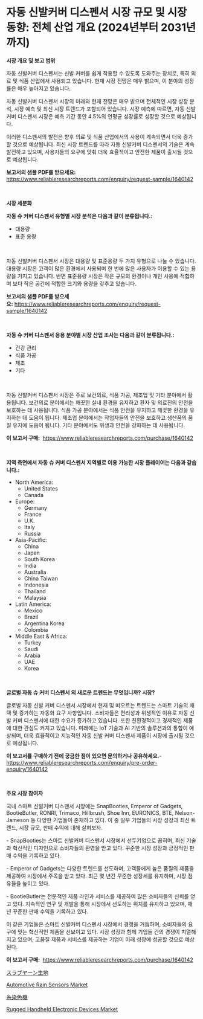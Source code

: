 <p><h1>자동 신발커버 디스펜서 시장 규모 및 시장 동향: 전체 산업 개요 (2024년부터 2031년까지)</h1></p><p><strong>시장 개요 및 보고 범위</strong></p>
<p><p>자동 신발커버 디스펜서는 신발 커버를 쉽게 착용할 수 있도록 도와주는 장치로, 특히 의료 및 식품 산업에서 사용되고 있습니다. 현재 시장 전망은 매우 밝으며, 이 분야의 성장률은 매우 높아지고 있습니다.</p><p>자동 신발커버 디스펜서 시장의 미래와 현재 전망은 매우 밝으며 전체적인 시장 성장 분석, 시장 예측 및 최신 시장 트렌드가 포함되어 있습니다. 시장 예측에 따르면, 자동 신발커버 디스펜서 시장은 예측 기간 동안 4.5%의 연평균 성장률로 성장할 것으로 예상됩니다.</p><p>이러한 디스펜서의 발전은 향후 의료 및 식품 산업에서의 사용이 계속되면서 더욱 증가할 것으로 예상됩니다. 최신 시장 트렌드를 따라 자동 신발커버 디스펜서의 기술은 계속 발전하고 있으며, 사용자들의 요구에 맞춰 더욱 효율적이고 안전한 제품이 출시될 것으로 예상됩니다.</p></p>
<p><strong>보고서의 샘플 PDF를 받으세요:</strong> <a href="https://www.reliableresearchreports.com/enquiry/request-sample/1640142">https://www.reliableresearchreports.com/enquiry/request-sample/1640142</a></p>
<p>&nbsp;</p>
<p><strong>시장 세분화</strong></p>
<p><strong>자동 슈 커버 디스펜서 유형별 시장 분석은 다음과 같이 분류됩니다.:</strong></p>
<p><ul><li>대용량</li><li>표준 용량</li></ul></p>
<p>&nbsp;</p>
<p><p>자동 신발커버 디스펜서 시장은 대용량 및 표준용량 두 가지 유형으로 나눌 수 있습니다. 대용량 시장은 고객이 많은 환경에서 사용되며 한 번에 많은 사용자가 이용할 수 있는 용량을 가지고 있습니다. 반면 표준용량 시장은 작은 규모의 환경이나 개인 사용에 적합하며 보다 작은 공간에 적합한 크기와 용량을 갖추고 있습니다.</p></p>
<p><strong>보고서의 샘플 PDF를 받으세요:</strong>&nbsp;<a href="https://www.reliableresearchreports.com/enquiry/request-sample/1640142">https://www.reliableresearchreports.com/enquiry/request-sample/1640142</a></p>
<p>&nbsp;</p>
<p><strong> 자동 슈 커버 디스펜서 응용 분야별 시장 산업 조사는 다음과 같이 분류됩니다.:</strong></p>
<p><ul><li>건강 관리</li><li>식품 가공</li><li>제조</li><li>기타</li></ul></p>
<p>&nbsp;</p>
<p><p>자동 신발커버 디스펜서 시장은 주로 보건의료, 식품 가공, 제조업 및 기타 분야에서 활용됩니다. 보건의료 분야에서는 깨끗한 실내 환경을 유지하고 환자 및 의료진의 안전을 보호하는 데 사용됩니다. 식품 가공 분야에서는 식품 안전을 유지하고 깨끗한 환경을 유지하는 데 도움이 됩니다. 제조업 분야에서는 작업자들의 안전을 보호하고 생산품의 품질 유지에 도움이 됩니다. 기타 분야에서도 위생과 안전을 강화하는 데 사용됩니다.</p></p>
<p><strong>이 보고서 구매:</strong>&nbsp; <a href="https://www.reliableresearchreports.com/purchase/1640142">https://www.reliableresearchreports.com/purchase/1640142</a></p>
<p>&nbsp;</p>
<p><strong>지역 측면에서 자동 슈 커버 디스펜서 지역별로 이용 가능한 시장 플레이어는 다음과 같습니다.:</strong></p>
<p><ul>
    <li>
        North America:
        <ul>
            <li>United States</li>
            <li>Canada</li>
        </ul>
    </li>
    <li>
        Europe:
        <ul>
            <li>Germany</li>
            <li>France</li>
            <li>U.K.</li>
            <li>Italy</li>
            <li>Russia</li>
        </ul>
    </li>
    <li>
        Asia-Pacific:
        <ul>
            <li>China</li>
            <li>Japan</li>
            <li>South Korea</li>
            <li>India</li>
            <li>Australia</li>
            <li>China Taiwan</li>
            <li>Indonesia</li>
            <li>Thailand</li>
            <li>Malaysia</li>
        </ul>
    </li>
    <li>
        Latin America:
        <ul>
            <li>Mexico</li>
            <li>Brazil</li>
            <li>Argentina Korea</li>
            <li>Colombia</li>
        </ul>
    </li>
    <li>
        Middle East & Africa:
        <ul>
            <li>Turkey</li>
            <li>Saudi</li>
            <li>Arabia</li>
            <li>UAE</li>
            <li>Korea</li>
        </ul>
    </li>
    </ul></p>
<p>&nbsp;</p>
<p><strong>글로벌 자동 슈 커버 디스펜서 의 새로운 트렌드는 무엇입니까? 시장?</strong></p>
<p><p>글로벌 자동 신발 커버 디스펜서 시장에서 현재 및 떠오르는 트렌드는 스마트 기술의 채택 및 증가하는 자동화 요구 사항입니다. 소비자들은 편리성과 위생적인 이유로 자동 신발 커버 디스펜서에 대한 수요가 증가하고 있습니다. 또한 친환경적이고 경제적인 제품에 대한 관심도 커지고 있습니다. 미래에는 IoT 기술과 AI 기반의 솔루션과의 통합이 예상되며, 더욱 효율적이고 지능적인 자동 신발 커버 디스펜서 제품이 시장에 출시될 것으로 예상됩니다.</p></p>
<p><strong>이 보고서를 구매하기 전에 궁금한 점이 있으면 문의하거나 공유하세요.</strong>- <a href="https://www.reliableresearchreports.com/enquiry/pre-order-enquiry/1640142">https://www.reliableresearchreports.com/enquiry/pre-order-enquiry/1640142</a></p>
<p>&nbsp;</p>
<p><strong>주요 시장 참여자</strong></p>
<p><p>국내 스마트 신발커버 디스펜서 시장에는 SnapBooties, Emperor of Gadgets, BootieButler, RONRI, Trimaco, Hillbrush, Shoe Inn, EURONICS, BTE, Nelson-Jameson 등 다양한 기업들이 존재하고 있다. 이 중 일부 기업들의 시장 성장과 최신 트렌드, 시장 규모, 판매 수익에 대해 살펴보자.</p><p>- SnapBooties는 스마트 신발커버 디스펜서 시장에서 선두기업으로 꼽히며, 최신 기술과 혁신적인 디자인으로 소비자들의 환영을 받고 있다. 꾸준한 시장 성장과 긍정적인 판매 수익을 기록하고 있다.</p><p>- Emperor of Gadgets는 다양한 트렌드를 선도하며, 고객들에게 높은 품질의 제품을 제공하여 시장에서 주목을 받고 있다. 최근 몇 년간 꾸준한 성장세를 유지하며, 시장 점유율을 높이고 있다.</p><p>- BootieButler는 전문적인 제품 라인과 서비스를 제공하여 많은 소비자들의 신뢰를 얻고 있다. 지속적인 연구 및 개발을 통해 시장에서 선도하는 위치를 유지하고 있으며, 매년 꾸준한 판매 수익을 기록하고 있다.</p><p>이 같은 기업들은 스마트 신발커버 디스펜서 시장에서 경쟁을 거듭하며, 소비자들의 요구에 맞는 혁신적인 제품을 선보이고 있다. 시장 성장과 함께 기업들 간의 경쟁이 치열해지고 있으며, 고품질 제품과 서비스를 제공하는 기업이 미래 성장에 성공할 것으로 예상된다.</p></p>
<p><strong>이 보고서 구매:</strong>&nbsp;&nbsp;<a href="https://www.reliableresearchreports.com/purchase/1640142">https://www.reliableresearchreports.com/purchase/1640142</a></p>
<p><p><a href="https://github.com/vlcostes/Market-Research-Report-List-1/blob/main/120999610220.md">スラブヤーン生地</a></p><p><a href="https://github.com/Krish2023na/Market-Research-Report-List-3/blob/main/automotive-rain-sensors-market.md">Automotive Rain Sensors Market</a></p><p><a href="https://github.com/EstaSprer20231/Market-Research-Report-List-1/blob/main/446667310221.md">糸染色機</a></p><p><a href="https://github.com/bmorecock/Market-Research-Report-List-2/blob/main/rugged-handheld-electronic-devices-market.md">Rugged Handheld Electronic Devices Market</a></p></p>

